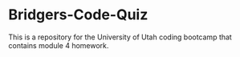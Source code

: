 # Bridgers-Code-Quiz
This is a repository for the University of Utah coding bootcamp that contains module 4 homework.
